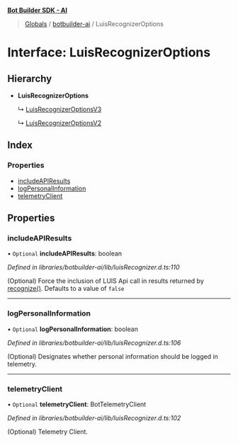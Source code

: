 **[Bot Builder SDK - AI](../README.md)**

> [Globals](undefined) / [botbuilder-ai](../README.md) / LuisRecognizerOptions

# Interface: LuisRecognizerOptions

## Hierarchy

* **LuisRecognizerOptions**

  ↳ [LuisRecognizerOptionsV3](botbuilder_ai.luisrecognizeroptionsv3.md)

  ↳ [LuisRecognizerOptionsV2](botbuilder_ai.luisrecognizeroptionsv2.md)

## Index

### Properties

* [includeAPIResults](botbuilder_ai.luisrecognizeroptions.md#includeapiresults)
* [logPersonalInformation](botbuilder_ai.luisrecognizeroptions.md#logpersonalinformation)
* [telemetryClient](botbuilder_ai.luisrecognizeroptions.md#telemetryclient)

## Properties

### includeAPIResults

• `Optional` **includeAPIResults**: boolean

*Defined in libraries/botbuilder-ai/lib/luisRecognizer.d.ts:110*

(Optional) Force the inclusion of LUIS Api call in results returned by [recognize()](#recognize). Defaults to a value of `false`

___

### logPersonalInformation

• `Optional` **logPersonalInformation**: boolean

*Defined in libraries/botbuilder-ai/lib/luisRecognizer.d.ts:106*

(Optional) Designates whether personal information should be logged in telemetry.

___

### telemetryClient

• `Optional` **telemetryClient**: BotTelemetryClient

*Defined in libraries/botbuilder-ai/lib/luisRecognizer.d.ts:102*

(Optional) Telemetry Client.
